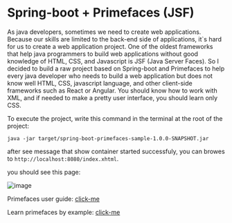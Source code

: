 # Spring-boot + Primefaces (JSF)
As java developers, sometimes we need to create web applications. Because our skills are limited to the back-end side of applications, it`s hard for us to create a web application project. One of the oldest frameworks that help java programmers to build web applications without good knowledge of HTML, CSS, and Javascript is JSF (Java Server Faces).
So I decided to build a raw project based on Spring-boot and Primefaces to help every java developer who needs to build a web application but does not know well HTML, CSS, javascript language, and other client-side frameworks such as React or Angular.
You should know how to work with XML, and if needed to make a pretty user interface, you should learn only CSS.

To execute the project, write this command in the terminal at the root of the project:
```
java -jar target/spring-boot-primefaces-sample-1.0.0-SNAPSHOT.jar
```
after see message that show container started successfuly, you can browes to ```http://localhost:8080/index.xhtml```.

you should see this page:

![image](https://user-images.githubusercontent.com/41396251/209725041-b927f53a-953d-4141-90e6-5669f22106c2.png)



Primefaces user guide: [click-me](https://www.primefaces.org/documentation)

Learn primefaces by example: [click-me](https://www.primefaces.org/showcase)
